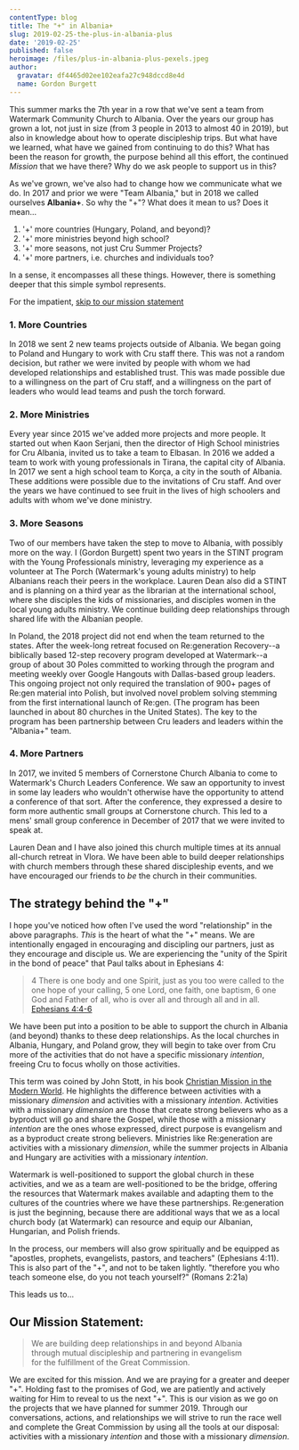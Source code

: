 ```yaml
---
contentType: blog
title: The "+" in Albania+
slug: 2019-02-25-the-plus-in-albania-plus
date: '2019-02-25'
published: false
heroimage: /files/plus-in-albania-plus-pexels.jpeg
author:
  gravatar: df4465d02ee102eafa27c948dccd8e4d
  name: Gordon Burgett
---
```


This summer marks the 7th year in a row that we've sent a team from Watermark Community Church to Albania. Over the years our group has grown a lot, not just in size (from 3 people in 2013 to almost 40 in 2019), but also in knowledge about how to operate discipleship trips. But what have we learned, what have we gained from continuing to do this? What has been the reason for growth, the purpose behind all this effort, the continued *Mission* that we have there? Why do we ask people to support us in this?

As we've grown, we've also had to change how we communicate what we do. In 2017 and prior we were "Team Albania," but in 2018 we called ourselves **Albania+**. So why the "+"? What does it mean to us? Does it mean...

1. '+' more countries (Hungary, Poland, and beyond)?
2. '+' more ministries beyond high school?
3. '+' more seasons, not just Cru Summer Projects?
4. '+' more partners, i.e. churches and individuals too?

In a sense, it encompasses all these things. However, there is something deeper that this simple symbol represents.

<span class="callout">For the impatient, [skip to our mission statement](#mission-statement)</span>

### 1. More Countries

In 2018 we sent 2 new teams projects outside of Albania. We began going to Poland and Hungary to work with Cru staff there. This was not a random decision, but rather we were invited by people with whom we had developed relationships and established trust. This was made possible due to a willingness on the part of Cru staff, and a willingness on the part of leaders who would lead teams and push the torch forward.

### 2. More Ministries

Every year since 2015 we've added more projects and more people. It started out
when Kaon Serjani, then the director of High School ministries for Cru Albania,
invited us to take a team to Elbasan. In 2016 we added a team to work with young professionals in Tirana, the capital city of Albania. In 2017 we sent a high school team to Korça, a city in the south of Albania. These additions were possible due to the invitations of Cru staff. And over the years we have continued to see fruit in the lives of high schoolers and adults with whom we've done ministry.

### 3. More Seasons

Two of our members have taken the step to move to Albania, with possibly more on the way. I (Gordon Burgett) spent two years in the STINT program with the
Young Professionals ministry, leveraging my experience as a volunteer at The Porch (Watermark's young adults ministry) to help Albanians reach their peers in the workplace. Lauren Dean also did a STINT and is planning on a third year as the librarian at the international school, where she disciples the kids of missionaries, and disciples women in the local young adults ministry. We continue building deep relationships through shared life with the Albanian people.

In Poland, the 2018 project did not end when the team returned to the states. After the week-long retreat focused on Re:generation Recovery--a biblically based 12-step recovery program developed at Watermark--a group of about 30 Poles committed to working through the program and meeting weekly over Google Hangouts with Dallas-based group leaders. This ongoing project not only required the translation of 900+ pages of Re:gen material into Polish, but involved novel problem solving stemming from the first international launch of Re:gen. (The program has been launched in about 80 churches in the United States). The key to the program has been partnership between Cru leaders and leaders within the "Albania+" team.

### 4. More Partners

In 2017, we invited 5 members of Cornerstone Church Albania to come to Watermark's
Church Leaders Conference. We saw an opportunity to invest in some lay leaders
who wouldn't otherwise have the opportunity to attend a conference of that sort.
After the conference, they expressed a desire to form more authentic small groups
at Cornerstone church. This led to a mens' small group conference in December of
2017 that we were invited to speak at.

Lauren Dean and I have also joined this church multiple times at its annual all-church retreat in Vlora. We have been able to build deeper relationships with church members through these shared discipleship events, and we have encouraged our friends to *be* the church in their communities.

## The strategy behind the "+"

I hope you've noticed how often I've used the word "relationship" in the above
paragraphs. *This* is the heart of what the "+" means. We are intentionally engaged
in encouraging and discipling our partners, just as they encourage and disciple us.
We are experiencing the "unity of the Spirit in the bond of peace" that Paul talks
about in Ephesians 4:

> 4 There is one body and one Spirit, just as you too were called to the one hope
> of your calling, 5 one Lord, one faith, one baptism, 6 one God and Father of all,
> who is over all and through all and in all.
> <span class="source"><a href="https://biblehub.com/net/ephesians/4.htm">Ephesians 4:4-6</a></span>

We have been put into a position to be able to support the church in Albania (and beyond) thanks to these deep relationships. As the local churches in Albania, Hungary, and Poland grow, they will begin to take over from Cru more of the activities that do not have a specific missionary *intention*, freeing Cru to focus wholly on those activities.

This term was coined by John Stott, in his book [Christian Mission in the Modern World](https://www.amazon.com/Christian-Mission-Modern-World-Stott/dp/0830844392).
He highlights the difference between activities with a missionary *dimension*
and activities with a missionary *intention*. Activities with a missionary *dimension* are those that create strong believers who as a byproduct will go and share the Gospel, while those with a missionary *intention* are the ones whose expressed, direct purpose is evangelism and as a byproduct create strong believers. Ministries like Re:generation are activities with a missionary *dimension*, while the summer projects in Albania and Hungary are activities with a missionary *intention*.

Watermark is well-positioned to support the global church in these activities,
and we as a team are well-positioned to be the bridge, offering the resources
that Watermark makes available and adapting them to the cultures of the countries
where we have these partnerships. Re:generation is just the beginning, because there are additional ways that we as a local church body (at Watermark) can resource and equip our Albanian, Hungarian, and Polish friends.

In the process, our members will also grow spiritually and be equipped as "apostles,
prophets, evangelists, pastors, and teachers" (Ephesians 4:11). This is also part
of the "+", and not to be taken lightly. "therefore you who teach someone else,
do you not teach yourself?" (Romans 2:21a)

<a id="mission-statement"></a>

This leads us to...
## Our Mission Statement:

> We are building deep relationships in and beyond Albania  
>  through mutual discipleship and partnering in evangelism  
>    for the fulfillment of the Great Commission.

We are excited for this mission. And we are praying for a greater and deeper "+".
Holding fast to the promises of God, we are patiently and actively waiting for Him
to reveal to us the next "+". This is our vision as we go on the projects that we have planned for summer 2019. Through our conversations, actions, and relationships we will strive to run the race well and complete the Great Commission by using all the tools at our disposal: activities with a missionary *intention* and those with a missionary *dimension*.
